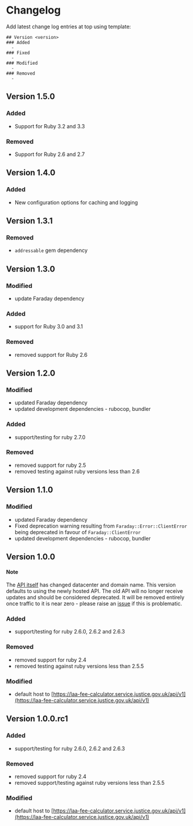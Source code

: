 # Changelog

Add latest change log entries at top using template:

```
## Version <version>
### Added
  -
### Fixed
  -
### Modified
  -
### Removed
  -
```

## Version 1.5.0

### Added
  - Support for Ruby 3.2 and 3.3

### Removed
  - Support for Ruby 2.6 and 2.7

## Version 1.4.0

### Added
  - New configuration options for caching and logging

## Version 1.3.1

### Removed
  - `addressable` gem dependency

## Version 1.3.0

### Modified
  - update Faraday dependency

### Added
  - support for Ruby 3.0 and 3.1

### Removed
  - removed support for Ruby 2.6

## Version 1.2.0

### Modified
  - updated Faraday dependency
  - updated development dependencies - rubocop, bundler
### Added
  - support/testing for ruby 2.7.0
### Removed
  - removed support for ruby 2.5
  - removed testing against ruby versions less than 2.6

## Version 1.1.0

### Modified
  - updated Faraday dependency
  - Fixed deprecation warning resulting from `Faraday::Error::ClientError` being deprecated in favour of `Faraday::ClientError`
  - updated development dependencies - rubocop, bundler

## Version 1.0.0

#### Note
The [API itself](https://laa-fee-calculator.service.justice.gov.uk/api/v1/docs) has changed datacenter and domain name. This version defaults to using the newly hosted API. The old API will no longer receive updates and should be considered deprecated. It will be removed entirely once traffic to it is near zero - please raise an [issue](https://github.com/ministryofjustice/laa-fee-calculator-client/issues) if this is problematic.

### Added
  - support/testing for ruby 2.6.0, 2.6.2 and 2.6.3
### Removed
  - removed support for ruby 2.4
  - removed testing against ruby versions less than 2.5.5
### Modified
  - default host to [https://laa-fee-calculator.service.justice.gov.uk/api/v1](https://laa-fee-calculator.service.justice.gov.uk/api/v1)

## Version 1.0.0.rc1
### Added
  - support/testing for ruby 2.6.0, 2.6.2 and 2.6.3
### Removed
  - removed support for ruby 2.4
  - removed support/testing against ruby versions less than 2.5.5
### Modified
  - default host to [https://laa-fee-calculator.service.justice.gov.uk/api/v1](https://laa-fee-calculator.service.justice.gov.uk/api/v1)

